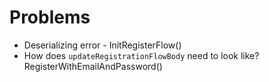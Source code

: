 # Problems
- Deserializing error - InitRegisterFlow()
- How does `updateRegistrationFlowBody` need to look like? RegisterWithEmailAndPassword()
